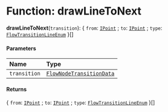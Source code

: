 # Function: drawLineToNext

**drawLineToNext**(`transition`): { `from`: [`IPoint`](/en/auto-docs/free-layout-editor/interfaces/IPoint.md) ; `to`: [`IPoint`](/en/auto-docs/free-layout-editor/interfaces/IPoint.md) ; `type`: [`FlowTransitionLineEnum`](/en/auto-docs/free-layout-editor/enums/FlowTransitionLineEnum.md)  }\[]

#### Parameters

| Name | Type |
| :------ | :------ |
| `transition` | [`FlowNodeTransitionData`](/en/auto-docs/free-layout-editor/classes/FlowNodeTransitionData.md) |

#### Returns

{ `from`: [`IPoint`](/en/auto-docs/free-layout-editor/interfaces/IPoint.md) ; `to`: [`IPoint`](/en/auto-docs/free-layout-editor/interfaces/IPoint.md) ; `type`: [`FlowTransitionLineEnum`](/en/auto-docs/free-layout-editor/enums/FlowTransitionLineEnum.md)  }\[]
